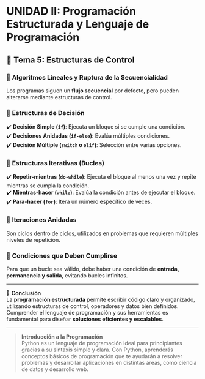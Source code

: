 # **UNIDAD II: Programación Estructurada y Lenguaje de Programación**  

## 📌 **Tema 5: Estructuras de Control**  

### 📜 **Algoritmos Lineales y Ruptura de la Secuencialidad**  
Los programas siguen un **flujo secuencial** por defecto, pero pueden alterarse mediante estructuras de control.  

### 🔄 **Estructuras de Decisión**  
✔️ **Decisión Simple (`if`)**: Ejecuta un bloque si se cumple una condición.  
✔️ **Decisiones Anidadas (`if-else`)**: Evalúa múltiples condiciones.  
✔️ **Decisión Múltiple (`switch` o `elif`)**: Selección entre varias opciones.  

### 🔁 **Estructuras Iterativas (Bucles)**  
✔️ **Repetir-mientras (`do-while`)**: Ejecuta el bloque al menos una vez y repite mientras se cumpla la condición.  
✔️ **Mientras-hacer (`while`)**: Evalúa la condición antes de ejecutar el bloque.  
✔️ **Para-hacer (`for`)**: Itera un número específico de veces.  

### 🔄 **Iteraciones Anidadas**  
Son ciclos dentro de ciclos, utilizados en problemas que requieren múltiples niveles de repetición.  

### 🎯 **Condiciones que Deben Cumplirse**  
Para que un bucle sea válido, debe haber una condición de **entrada, permanencia y salida**, evitando bucles infinitos.  

---

📢 **Conclusión**  
La **programación estructurada** permite escribir código claro y organizado, utilizando estructuras de control, operadores y datos bien definidos. Comprender el lenguaje de programación y sus herramientas es fundamental para diseñar **soluciones eficientes y escalables**.

-------
> **Introducción a la Programación**  
> Python es un lenguaje de programación ideal para principiantes gracias a su sintaxis simple y clara. Con Python, aprenderás conceptos básicos de programación que te ayudarán a resolver problemas y desarrollar aplicaciones en distintas áreas, como ciencia de datos y desarrollo web.